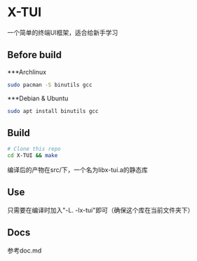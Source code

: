 # X-TUI

一个简单的终端UI框架，适合给新手学习

## Before build

***Archlinux
```bash
sudo pacman -S binutils gcc
```
***Debian & Ubuntu
```bash
sudo apt install binutils gcc
```

## Build

```bash
# Clone this repo
cd X-TUI && make
```

编译后的产物在src/下，一个名为libx-tui.a的静态库

## Use

只需要在编译时加入"-L. -lx-tui"即可（确保这个库在当前文件夹下）

## Docs

参考doc.md
